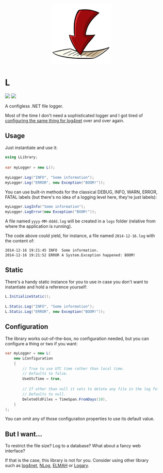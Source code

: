 <p align="center">
    <a href="#l">
        <img alt="logo" src="Assets/logo-200x200.png">
    </a>
</p>

# L

[![][build-img]][build]
[![][nuget-img]][nuget]

A configless .NET file logger.

Most of the time I don't need a sophisticated logger and I got tired of [configuring the same thing for log4net] over
and over again.

[build]:                                  https://ci.appveyor.com/project/TallesL/net-L
[build-img]:                              https://ci.appveyor.com/api/projects/status/github/tallesl/net-L?svg=true
[nuget]:                                  https://www.nuget.org/packages/L
[nuget-img]:                              https://badge.fury.io/nu/L.svg
[configuring the same thing for log4net]: https://logging.apache.org/log4net/release/manual/configuration.html

## Usage

Just instantiate and use it:

```cs
using LLibrary;

var myLogger = new L();

myLogger.Log("INFO", "Some information");
myLogger.Log("ERROR", new Exception("BOOM!"));
```

You can use built-in methods for the classical DEBUG, INFO, WARN, ERROR, FATAL labels (but there's no idea of a 
logging level here, they're just labels):

```cs
myLogger.LogInfo("Some information");
myLogger.LogError(new Exception("BOOM!"));
```

A file named `yyyy-MM-dddd.log` will be created in a `logs` folder (relative from where the application is running). 

The code above could yield, for instance, a file named `2014-12-16.log` with the content of:

```
2014-12-16 19:21:45 INFO  Some information.
2014-12-16 19:21:52 ERROR A System.Exception happened: BOOM!
```

## Static

There's a handy static instance for you to use in case you don't want to instantiate and hold a reference yourself:

```cs
L.InitializeStatic();

L.Static.Log("INFO", "Some information");
L.Static.Log("ERROR", new Exception("BOOM!"));
```

## Configuration

The library works out-of-the-box, no configuration needed, but you can configure a thing or two if you want:

```cs
var myLogger = new L(
    new LConfiguration
    {
        // True to use UTC time rather than local time.
        // Defaults to false.
        UseUtcTime = true,

        // If other than null it sets to delete any file in the log folder that is older than the specified time.
        // Defaults to null.
        DeleteOldFiles = TimeSpan.FromDays(10),
    }
);
```

You can omit any of those configuration properties to use its default value.

## But I want...

To restrict the file size?
Log to a database?
What about a fancy web interface?

If that is the case, this library is not for you.
Consider using other library such as [log4net], [NLog], [ELMAH] or [Logary].

[log4net]: http://logging.apache.org/log4net
[NLog]:    http://nlog-project.org
[ELMAH]:   https://code.google.com/p/elmah
[Logary]:  http://logary.github.io
